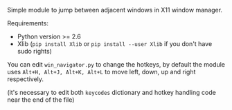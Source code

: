 Simple module to jump between adjacent windows in X11 window manager.

Requirements:
  * Python version >= 2.6
  * Xlib (`pip install Xlib` or `pip install --user Xlib` if you don't have sudo rights)

You can edit `win_navigator.py` to change the hotkeys, by default
the module uses `Alt+H, Alt+J, Alt+K, Alt+L` to move left, down, up and right
respectively.

(it's necessary to edit both `keycodes` dictionary and hotkey handling code near the end of the file)

